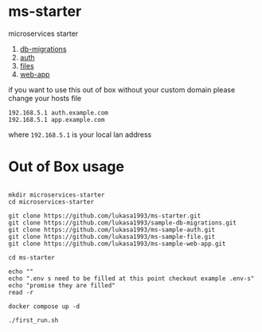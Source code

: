 # ms-starter
 microservices starter


1. [db-migrations](https://github.com/lukasa1993/sample-db-migrations)
2. [auth](https://github.com/lukasa1993/ms-sample-auth)
3. [files](https://github.com/lukasa1993/ms-sample-file)
4. [web-app](https://github.com/lukasa1993/ms-sample-web-app)


if you want to use this out of box without your custom domain
please change your hosts file 

```
192.168.5.1 auth.example.com
192.168.5.1 app.example.com
```

where `192.168.5.1` is your local lan address


# Out of Box usage

```

mkdir microservices-starter
cd microservices-starter

git clone https://github.com/lukasa1993/ms-starter.git
git clone https://github.com/lukasa1993/sample-db-migrations.git
git clone https://github.com/lukasa1993/ms-sample-auth.git
git clone https://github.com/lukasa1993/ms-sample-file.git
git clone https://github.com/lukasa1993/ms-sample-web-app.git

cd ms-starter

echo ""
echo ".env s need to be filled at this point checkout example .env-s"
echo "promise they are filled"
read -r 

docker compose up -d

./first_run.sh


```
